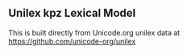 Unilex kpz Lexical Model
----------------------

This is built directly from Unicode.org unilex data at
https://github.com/unicode-org/unilex
